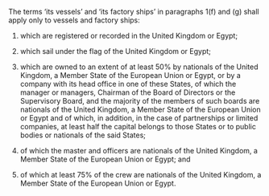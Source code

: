 The terms ‘its vessels’ and ‘its factory ships’ in paragraphs 1(f) and (g) shall apply only to vessels and factory ships:

1. which are registered or recorded in the United Kingdom or Egypt;

2. which sail under the flag of the United Kingdom or Egypt;

3. which are owned to an extent of at least 50% by nationals of the United Kingdom, a Member State of the European Union or Egypt, or by a company with its head office in one of these States, of which the manager or managers, Chairman of the Board of Directors or the Supervisory Board, and the majority of the members of such boards are nationals of the United Kingdom, a Member State of the European Union or Egypt and of which, in addition, in the case of partnerships or limited companies, at least half the capital belongs to those States or to public bodies or nationals of the said States;

4. of which the master and officers are nationals of the United Kingdom, a Member State of the European Union or Egypt; and

5. of which at least 75% of the crew are nationals of the United Kingdom, a Member State of the European Union or Egypt.
